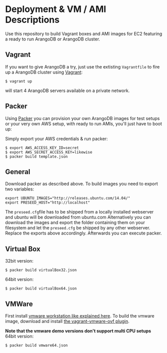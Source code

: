 # Deployment & VM / AMI Descriptions

Use this repository to build Vagrant boxes and AMI images for EC2
featuring a ready to run ArangoDB or ArangoDB cluster.

## Vagrant

If you want to give ArangoDB a try, just use the extisting
`Vagrantfile` to fire up a ArangoDB cluster using
[Vagrant](https://www.vagrantup.com):

```shell
$ vagrant up
```

will start 4 ArangoDB servers available on a private network.

## Packer

Using [Packer](http://packer.io) you can provision your own ArangoDB
images for test setups or your very own AWS setup, with ready to run
AMIs, you'll just have to boot up:

Simply export your AWS credentials & run packer:

```
$ export AWS_ACCESS_KEY_ID=secret
$ export AWS_SECRET_ACCESS_KEY=likewise
$ packer build template.json
```

## General

Download packer as described above.
To build images you need to export two variables:

```
export UBUNTU_IMAGES="http://releases.ubuntu.com/14.04/"
export PRESEED_HOST="http://localhost"
```

The `preseed.cfg`file has to be shipped from a locally installed webserver and ubuntu will be downloaded from ubuntu.com
Alternatively you can download the images and export the folder containing them on your filesystem and let the `preseed.cfg` be shipped by any other webserver.
Replace the exports above accordingly.
Afterwards you can execute packer.

## Virtual Box

32bit version:
```
$ packer build virtualBox32.json
```

64bit version:
```
$ packer build virtualBox64.json
```

## VMWare
First install [vmware workstation like explained here](http://tutorialforlinux.com/2013/09/17/linux-debian-vmware-workstation-10-how-to-install-and-getting-started/).
To build the vmware image, download and install [the vagrant-vmware-ovf plugin](https://github.com/frapposelli/packer-post-processor-vagrant-vmware-ovf).

**Note that the vmware demo versions don't support multi CPU setups**
64bit version:
```
$ packer build vmware64.json
```

